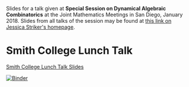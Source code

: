 Slides for a talk given at **Special Session on Dynamical Algebraic Combinatorics** at the Joint Mathematics Meetings in San Diego, January 2018. Slides from all talks of the session may be found at [this link on Jessica Striker's homepage](https://www.ndsu.edu/pubweb/~striker/JMM2018.html). 
# Smith College Lunch Talk

[Smith College Lunch Talk Slides](https://egunawan.github.io/talks/smith18/smith18.pdf)


[![Binder](https://mybinder.org/badge.svg)](https://mybinder.org/v2/gh/egunawan/talks.git/master)
